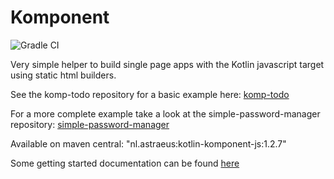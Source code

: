 # Komponent

![Gradle CI](https://github.com/rnentjes/komponent/workflows/Gradle%20CI/badge.svg)

Very simple helper to build single page apps with the Kotlin javascript target using static html builders.

See the komp-todo repository for a basic example here: [komp-todo](https://github.com/rnentjes/komp-todo)

For a more complete example take a look at the simple-password-manager repository: [simple-password-manager](https://github.com/rnentjes/simple-password-manager)

Available on maven central: "nl.astraeus:kotlin-komponent-js:1.2.7"

Some getting started documentation can be found [here](docs/getting-started.md)
